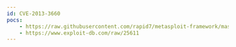 ```yaml
---
id: CVE-2013-3660
pocs:
    - https://raw.githubusercontent.com/rapid7/metasploit-framework/master/modules/exploits/windows/local/ppr_flatten_rec.rb
    - https://www.exploit-db.com/raw/25611
---
```


